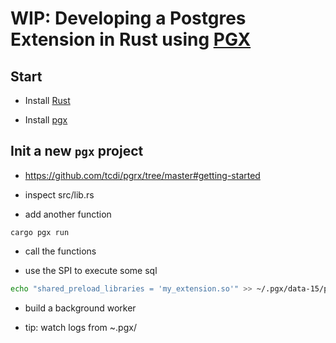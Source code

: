 # WIP: Developing a Postgres Extension in Rust using [PGX](https://github.com/tcdi/pgx)

## Start

- Install [Rust](https://rustup.rs/)

- Install [pgx](https://github.com/tcdi/pgx#getting-started)

## Init a new `pgx` project
- https://github.com/tcdi/pgrx/tree/master#getting-started

- inspect src/lib.rs

- add another function

`cargo pgx run`

- call the functions

- use the SPI to execute some sql

```bash
echo "shared_preload_libraries = 'my_extension.so'" >> ~/.pgx/data-15/postgresql.conf
```

- build a background worker

- tip: watch logs from ~.pgx/
